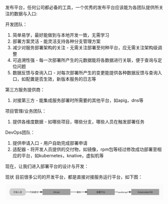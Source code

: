 发布平台，任何公司都必备的工具，一个优秀的发布平台应该能为各团队提供所关注的数据与入口:  

开发团队：  
1. 简单易学，最好能做到与本地开发一致，无需学习
2. 部署方案灵活 - 能灵活支持各种分支管理方案
3. 减少对服务部署架构的关注 - 无需关注部署至何种平台，应无需关注架构级调整
4. 可追溯性强 - 每一次部署所产生的元数据能将各数据进行关联，便于查询与定位问题
5. 数据反馈与查询入口 - 对每次部署所产生的变更能提供各种数据反馈与查询入口，如配置是否生效，新版本服务的日志等  

第三方服务提供商：  
1. 对接第三方 - 能集成服务部署时所需要的其他平台，如apig，dns等

项目管理/业务团队：  
1. 提供各维度数据 - 如哪些项目，哪些分支，哪些人员在触发部署任务

DevOps团队：  
1. 提供申请入口 - 用户自助完成部署申请
2. 适配器 - 将开发人员提供的交付物，如镜像，rpm包等经过修改成功部署至相应的平台，如kubernetes，knative，虚拟机等

现在，让我们进入部署平台的设计与开发：

现状
目前很多公司的开发平台，都是直接对接服务运行平台，如下图：
<p align="center">
   <img src="tradition_platform.jpg">
</p>